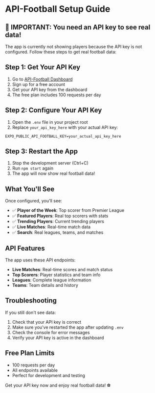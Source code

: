 # API-Football Setup Guide

## 🚨 IMPORTANT: You need an API key to see real data!

The app is currently not showing players because the API key is not configured. Follow these steps to get real football data:

## Step 1: Get Your API Key

1. Go to [API-Football Dashboard](https://dashboard.api-football.com/)
2. Sign up for a free account
3. Get your API key from the dashboard
4. The free plan includes 100 requests per day

## Step 2: Configure Your API Key

1. Open the `.env` file in your project root
2. Replace `your_api_key_here` with your actual API key:

```env
EXPO_PUBLIC_API_FOOTBALL_KEY=your_actual_api_key_here
```

## Step 3: Restart the App

1. Stop the development server (Ctrl+C)
2. Run `npm start` again
3. The app will now show real football data!

## What You'll See

Once configured, you'll see:
- ✅ **Player of the Week**: Top scorer from Premier League
- ✅ **Featured Players**: Real top scorers with stats
- ✅ **Trending Players**: Current trending players
- ✅ **Live Matches**: Real-time match data
- ✅ **Search**: Real leagues, teams, and matches

## API Features

The app uses these API endpoints:
- **Live Matches**: Real-time scores and match status
- **Top Scorers**: Player statistics and team info
- **Leagues**: Complete league information
- **Teams**: Team details and history

## Troubleshooting

If you still don't see data:
1. Check that your API key is correct
2. Make sure you've restarted the app after updating `.env`
3. Check the console for error messages
4. Verify your API key is active in the dashboard

## Free Plan Limits

- 100 requests per day
- All endpoints available
- Perfect for development and testing

Get your API key now and enjoy real football data! ⚽ 